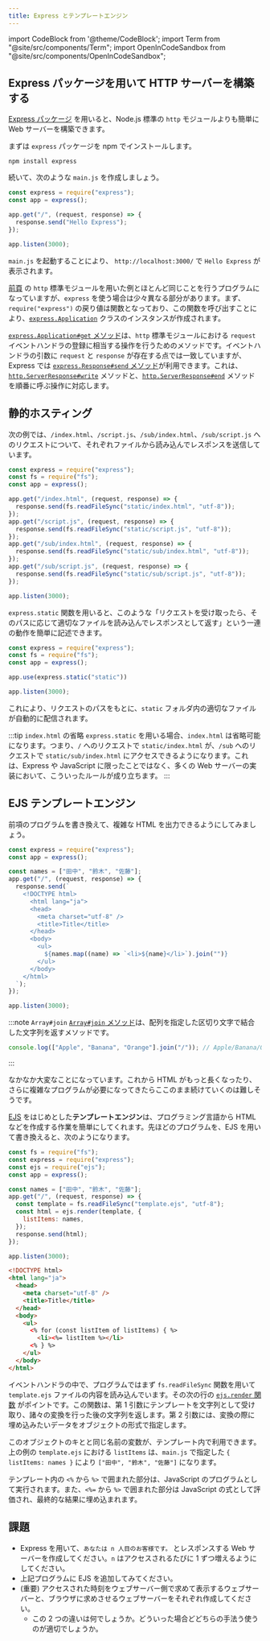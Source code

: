 ```yaml
---
title: Express とテンプレートエンジン
---
```


import CodeBlock from '@theme/CodeBlock';
import Term from "@site/src/components/Term";
import OpenInCodeSandbox from "@site/src/components/OpenInCodeSandbox";

## Express パッケージを用いて HTTP サーバーを構築する

[Express パッケージ](https://www.npmjs.com/package/express) を用いると、Node.js 標準の `http` モジュールよりも簡単に Web サーバーを構築できます。

まずは `express` パッケージを npm でインストールします。

```shell
npm install express
```

続いて、次のような `main.js` を作成しましょう。

```javascript title=main.js
const express = require("express");
const app = express();

app.get("/", (request, response) => {
  response.send("Hello Express");
});

app.listen(3000);
```

`main.js` を起動することにより、 `http://localhost:3000/` で `Hello Express` が表示されます。

[前頁](../04-http-server/index.md) の `http` 標準モジュールを用いた例とほとんど同じことを行うプログラムになっていますが、`express` を使う場合は少々異なる部分があります。まず、`require("express")` の戻り値は関数となっており、この関数を呼び出すことにより、[`express.Application`](https://expressjs.com/ja/4x/api.html#app) クラスのインスタンスが作成されます。

[`express.Application#get` メソッド](https://expressjs.com/ja/4x/api.html#app.get.method)は、`http` 標準モジュールにおける `request` イベントハンドラの登録に相当する操作を行うためのメソッドです。イベントハンドラの引数に `request` と `response` が存在する点では一致していますが、Express では [`express.Response#send` メソッド](https://expressjs.com/ja/4x/api.html#res.send)が利用できます。これは、[`http.ServerResponse#write`](https://nodejs.org/api/http.html#responsewritechunk-encoding-callback) メソッドと、[`http.ServerResponse#end`](https://nodejs.org/api/http.html#responseenddata-encoding-callback) メソッドを順番に呼ぶ操作に対応します。

## 静的ホスティング

次の例では、`/index.html`、`/script.js`、`/sub/index.html`、`/sub/script.js` へのリクエストについて、それぞれファイルから読み込んでレスポンスを送信しています。

```javascript
const express = require("express");
const fs = require("fs");
const app = express();

app.get("/index.html", (request, response) => {
  response.send(fs.readFileSync("static/index.html", "utf-8"));
});
app.get("/script.js", (request, response) => {
  response.send(fs.readFileSync("static/script.js", "utf-8"));
});
app.get("/sub/index.html", (request, response) => {
  response.send(fs.readFileSync("static/sub/index.html", "utf-8"));
});
app.get("/sub/script.js", (request, response) => {
  response.send(fs.readFileSync("static/sub/script.js", "utf-8"));
});

app.listen(3000);
```

`express.static` 関数を用いると、このような「リクエストを受け取ったら、そのパスに応じて適切なファイルを読み込んでレスポンスとして返す」という一連の動作を簡単に記述できます。

```javascript
const express = require("express");
const fs = require("fs");
const app = express();

app.use(express.static("static"))

app.listen(3000);
```

これにより、リクエストのパスをもとに、`static` フォルダ内の適切なファイルが自動的に配信されます。

:::tip `index.html` の省略
`express.static` を用いる場合、`index.html` は省略可能になります。つまり、`/` へのリクエストで `static/index.html` が、`/sub` へのリクエストで `static/sub/index.html` にアクセスできるようになります。これは、Express や JavaScript に限ったことではなく、多くの Web サーバーの実装において、こういったルールが成り立ちます。
:::

## EJS テンプレートエンジン

前項のプログラムを書き換えて、複雑な HTML を出力できるようにしてみましょう。

```javascript
const express = require("express");
const app = express();

const names = ["田中", "鈴木", "佐藤"];
app.get("/", (request, response) => {
  response.send(`
    <!DOCTYPE html>
      <html lang="ja">
      <head>
        <meta charset="utf-8" />
        <title>Title</title>
      </head>
      <body>
        <ul>
          ${names.map((name) => `<li>${name}</li>`).join("")}
        </ul>
      </body>
    </html>
  `);
});

app.listen(3000);
```

:::note `Array#join`
[`Array#join` メソッド](https://developer.mozilla.org/ja/docs/Web/JavaScript/Reference/Global_Objects/Array/join)は、配列を指定した区切り文字で結合した文字列を返すメソッドです。

```javascript
console.log(["Apple", "Banana", "Orange"].join("/")); // Apple/Banana/Orange
```
:::

なかなか大変なことになっています。これから HTML がもっと長くなったり、さらに複雑なプログラムが必要になってきたらここのまま続けていくのは難しそうです。

[EJS](https://ejs.co/) をはじめとした**テンプレートエンジン**は、プログラミング言語から HTML などを作成する作業を簡単にしてくれます。先ほどのプログラムを、EJS を用いて書き換えると、次のようになります。

```javascript title=main.js
const fs = require("fs");
const express = require("express");
const ejs = require("ejs");
const app = express();

const names = ["田中", "鈴木", "佐藤"];
app.get("/", (request, response) => {
  const template = fs.readFileSync("template.ejs", "utf-8");
  const html = ejs.render(template, {
    listItems: names,
  });
  response.send(html);
});

app.listen(3000);
```

```html title=template.ejs
<!DOCTYPE html>
<html lang="ja">
  <head>
    <meta charset="utf-8" />
    <title>Title</title>
  </head>
  <body>
    <ul>
      <% for (const listItem of listItems) { %>
        <li><%= listItem %></li>
      <% } %>
    </ul>
  </body>
</html>
```

イベントハンドラの中で、プログラムではまず `fs.readFileSync` 関数を用いて `template.ejs` ファイルの内容を読み込んでいます。その次の行の [`ejs.render` 関数](https://ejs.co/#docs) がポイントです。この関数は、第 1 引数にテンプレートを文字列として受け取り、諸々の変換を行った後の文字列を返します。第 2 引数には、変換の際に埋め込みたいデータをオブジェクトの形式で指定します。

このオブジェクトのキとと同じ名前の変数が、テンプレート内で利用できます。上の例の `template.ejs` における `listItems` は、`main.js` で指定した `{ listItems: names }` により `["田中", "鈴木", "佐藤"]` になります。

テンプレート内の `<%` から `%>` で囲まれた部分は、JavaScript のプログラムとして実行されます。また、`<%=` から `%>` で囲まれた部分は JavaScript の式として評価され、最終的な結果に埋め込まれます。

## 課題

- Express を用いて、`あなたは n 人目のお客様です。` とレスポンスする Web サーバーを作成してください。`n` はアクセスされるたびに 1 ずつ増えるようにしてください。
- 上記プログラムに EJS を追加してみてください。
- (重要) アクセスされた時刻をウェブサーバー側で求めて表示するウェブサーバーと、ブラウザに求めさせるウェブサーバーをそれぞれ作成してください。
  - この 2 つの違いは何でしょうか。どういった場合どどちらの手法う使うのが適切でしょうか。
